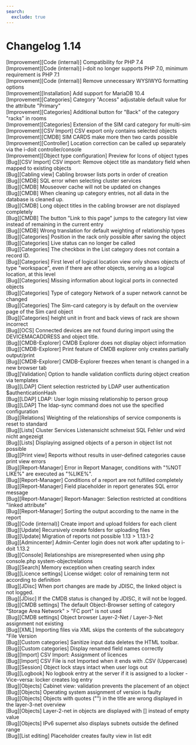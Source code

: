 ```yaml
---
search:
  exclude: true
---
```

# Changelog 1.14
<!-- cSpell:disable -->
<!-- markdownlint-disable MD052 -->
[Improvement][Code (internal)] Compatibility for PHP 7.4<br>
[Improvement][Code (internal)] i-doit no longer supports PHP 7.0, minimum requirement is PHP 7.1<br>
[Improvement][Code (internal)] Remove unnecessary WYSIWYG formatting options<br>
[Improvement][Installation] Add support for MariaDB 10.4<br>
[Improvement][Categories] Category "Access" adjustable default value for the attribute "Primary"<br>
[Improvement][Categories] Additional button for "Back" of the category "racks" in rooms<br>
[Improvement][Categories] Extension of the SIM card category for multi-sim<br>
[Improvement][CSV Import] CSV export only contains selected objects<br>
[Improvement][CMDB] SIM CARDS make more then two cards possible<br>
[Improvement][Controller] Location correction can be called up separately via the i-doit controller/console<br>
[Improvement][Object type configuration] Preview for Icons of object types<br>
[Bug][CSV Import] CSV import: Remove object title as mandatory field when mapped to existing objects<br>
[Bug][Cabling view] Cabling browser lists ports in order of creation<br>
[Bug][CMDB] SQL error when selecting cluster services<br>
[Bug][CMDB] Mouseover cache will not be updated on changes<br>
[Bug][CMDB] When cleaning up category entries, not all data in the database is cleaned up.<br>
[Bug][CMDB] Long object titles in the cabling browser are not displayed completely<br>
[Bug][CMDB] The button "Link to this page" jumps to the category list view instead of remaining in the current entry<br>
[Bug][CMDB] Wrong translation for default weighting of relationship types<br>
[Bug][Categories] Position in the rack only possible after saving the object<br>
[Bug][Categories] Live status can no longer be called<br>
[Bug][Categories] The checkbox in the List category does not contain a record ID.<br>
[Bug][Categories] First level of logical location view only shows objects of type "workspace", even if there are other objects, serving as a logical location, at this level<br>
[Bug][Categories] Missing information about logical ports in connected objects<br>
[Bug][Categories] Type of category Network of a super network cannot be changed<br>
[Bug][Categories] The Sim-card category is by default on the overview page of the Sim card object<br>
[Bug][Categories] height unit in front and back views of rack are shown incorrect<br>
[Bug][OCS] Connected devices are not found during import using the DEVICEMACADDRESS and object title.<br>
[Bug][CMDB-Explorer] CMDB Explorer does not display object information<br>
[Bug][CMDB-Explorer] Print feature of CMDB explorer only creates partially output/print<br>
[Bug][CMDB-Explorer] CMDB-Explorer freezes when tenant is changed in a new browser tab<br>
[Bug][Validation] Option to handle validation conflicts during object creation via templates<br>
[Bug][LDAP] Client selection restricted by LDAP user authentication $authenticationHash<br>
[Bug][LDAP] LDAP: User login missing relationship to person group<br>
[Bug][LDAP] The ldap-sync command does not use the specified configuration<br>
[Bug][Relations] Weighting of the relationships of service components is reset to standard<br>
[Bug][Lists] Cluster Services Listenansicht schmeisst SQL Fehler und wird nicht angezeigt<br>
[Bug][Lists] Displaying assigned objects of a person in object list not possible<br>
[Bug][Print view] Reports without results in user-defined categories cause print view errors<br>
[Bug][Report-Manager] Error in Report Manager, conditions with "%NOT LIKE%" are executed as "%LIKE%".<br>
[Bug][Report-Manager] Conditions of a report are not fulfilled completely<br>
[Bug][Report-Manager] Field placeholder in report generates SQL error message<br>
[Bug][Report-Manager] Report-Manager: Selection restricted at conditions "linked attribute"<br>
[Bug][Report-Manager] Sorting the output according to the name in the report<br>
[Bug][Code (internal)] Create import and upload folders for each client<br>
[Bug][Update] Recursively create folders for uploading files<br>
[Bug][Update] Migration of reports not possible 1.13 > 1.13.1-2<br>
[Bug][Admincenter] Admin-Center login does not work after updating to i-doit 1.13.2<br>
[Bug][Console] Relationships are misrepresented when using php console.php system-objectrelations<br>
[Bug][Search] Memory exception when creating search index<br>
[Bug][Licence settings] License widget: color of remaining term not according to definition<br>
[Bug][JDisc] When port changes are made by JDISC, the linked object is not logged.<br>
[Bug][JDisc] If the CMDB status is changed by JDISC, it will not be logged.<br>
[Bug][CMDB settings] The default Object-Browser setting of category "Storage Area Network" > "FC port" is not used<br>
[Bug][CMDB settings] Object browser Layer-2-Net / Layer-3-Net assignment not existing<br>
[Bug][XML] Importing files via XML skips the contents of the subcategory "File Version<br>
[Bug][Custom categories] Sanitize input data deletes the HTML toolbar.<br>
[Bug][Custom categories] Display renamed field names correctly<br>
[Bug][Import] CSV Import: Assignment of licences<br>
[Bug][Import] CSV File is not Imported when it ends with .CSV (Uppercase)<br>
[Bug][Session] Object lock stays intact when user logs out<br>
[Bug][Logbook] No logbook entry at the server if it is assigned to a locker - Vice-versa: locker creates log entry<br>
[Bug][Objects] Cabinet view: validation prevents the placement of an object<br>
[Bug][Objects] Operating system assignment of version is faulty<br>
[Bug][Objects] Objects with quotes ("") in the title are wrong displayed in the layer-3-net overview<br>
[Bug][Objects] Layer-2-net in objects are displayed with [] instead of empty value<br>
[Bug][Objects] IPv6 supernet also displays subnets outside the defined range<br>
[Bug][List editing] Placeholder creates faulty view in list edit<br>
